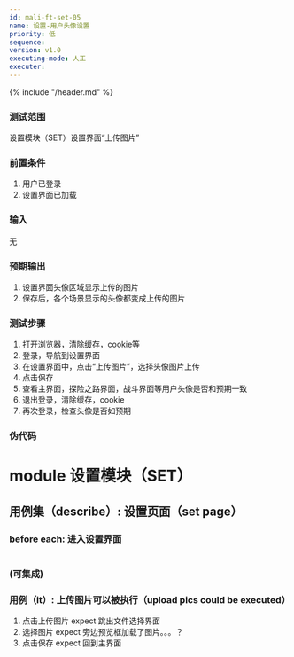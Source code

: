 ```yaml
---
id: mali-ft-set-05
name: 设置-用户头像设置
priority: 低
sequence: 
version: v1.0
executing-mode: 人工
executer: 
---
```


{% include "/header.md" %}

### 测试范围
  设置模块（SET）设置界面“上传图片”

### 前置条件
1. 用户已登录
2. 设置界面已加载

### 输入
  无

### 预期输出
1. 设置界面头像区域显示上传的图片
2. 保存后，各个场景显示的头像都变成上传的图片

### 测试步骤
  1. 打开浏览器，清除缓存，cookie等
  2. 登录，导航到设置界面
  3. 在设置界面中，点击“上传图片”，选择头像图片上传
  4. 点击保存
  5. 查看主界面，探险之路界面，战斗界面等用户头像是否和预期一致
  6. 退出登录，清除缓存，cookie
  7. 再次登录，检查头像是否如预期

### 伪代码
# module 设置模块（SET）

## 用例集（describe）: 设置页面（set page）
### before each: 进入设置界面
```

```
### (可集成)
### 用例（it）: 上传图片可以被执行（upload pics could be executed）
1. 点击上传图片
expect 跳出文件选择界面
2. 选择图片
expect 旁边预览框加载了图片。。。？
3. 点击保存
expect 回到主界面
```
